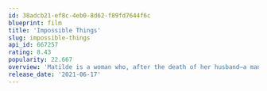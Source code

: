 ```yaml
---
id: 38adcb21-ef8c-4eb0-8d62-f89fd7644f6c
blueprint: film
title: 'Impossible Things'
slug: impossible-things
api_id: 667257
rating: 8.43
popularity: 22.667
overview: 'Matilde is a woman who, after the death of her husband—a man who constantly abused her—finds her new best friend in Miguel, her young, insecure, disoriented and even dealer neighbor'
release_date: '2021-06-17'
---
```


